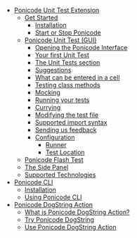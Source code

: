 <!-- docs/_sidebar.md -->

- [<i class="fas fa-chevron-down" style="color:grey"></i> Ponicode Unit Test Extension](ut_extension/)
  - [<i class="fas fa-chevron-down" style="color:grey"></i> Get Started](ut_extension/get_started/)
    - [Installation](ut_extension/get_started/installation.md)
    - [Start or Stop Ponicode](ut_extension/get_started/startStopPonicode.md)
      <!-- - [Create a test manually] -->
  - [<i class="fas fa-chevron-down" style="color:grey"></i> Ponicode Unit Test (GUI)](ut_extension/unit_test/)
      - [Opening the Ponicode Interface](ut_extension/gui_test/open_gui.md)
      - [Your first Unit Test](ut_extension/gui_test/firstUtGUI.md)
      <!-- - [Intro] -->
      - [The Unit Tests section](ut_extension/gui_test/unitTests.md)
      - [Suggestions](ut_extension/gui_test/suggestions.md)
        <!-- - [Adding or removing columns] -->
      <!-- - [The bold symbol] -->
      <!-- - [The coverage indication] -->
      <!-- - [Modify the test description] -->
      - [What can be entered in a cell](ut_extension/gui_test/cell.md)
      - [Testing class methods](ut_extension/gui_test/classMethods.md)
      - [Mocking](ut_extension/gui_test/mocking.md)
      - [Running your tests](ut_extension/gui_test/runningTests.md)
      <!-- - [How suggestions work] -->
      <!-- - [Assertions and matchers] -->
      - [Currying](ut_extension/gui_test/currying.md)
      - [Modifying the test file](ut_extension/gui_test/modifyingTestFile.md)
      - [Supported import syntax](ut_extension/gui_test/importSyntax.md)
      - [Sending us feedback](ut_extension/gui_test/feedback.md)
      <!-- - [Coverage calculation] -->
      - [<i class="fas fa-chevron-down" style="color:grey"></i> Configuration](ut_extension/gui_test/configuration/)
        - [Runner](ut_extension/gui_test/configuration/runner.md)
        - [Test Location](ut_extension/gui_test/configuration/testLocation.md)
  - [<i class="fas fa-chevron-down" style="color:grey"></i> Ponicode Flash Test](ut_extension/flash_test/)
  - [<i class="fas fa-chevron-down" style="color:grey"></i> The Side Panel](ut_extension/left_panel/)
  - [<i class="fas fa-chevron-down" style="color:grey"></i> Supported Technologies](ut_extension/supported_technologies/)
    <!-- - [Languages] -->
    <!-- - [Test Frameworks] -->
    <!-- - [Environments] -->
- [<i class="fas fa-chevron-down" style="color:grey"></i> Ponicode CLI](cli/)
  - [Installation](cli/installation.md)
  - [Using Ponicode CLI](cli/how-to.md)
- [<i class="fas fa-chevron-down" style="color:grey"></i> Ponicode DogString Action](dogstring/)
  - [What is Ponicode DogString Action?](dogstring/what-is-ponicode-dogstring-action.md)
  - [Try Ponicode DogString](dogstring/try-ponicode-dogstring.md)
  - [Use Ponicode DogString Action](dogstring/use-ponicode-dogstring-action.md)